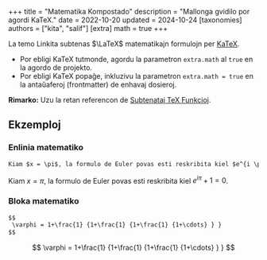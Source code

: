 +++
title = "Matematika Kompostado"
description = "Mallonga gvidilo por agordi KaTeX."
date = 2022-10-20
updated = 2024-10-24
[taxonomies]
authors = ["kita", "salif"]
[extra]
math = true
+++

La temo Linkita subtenas $\LaTeX$ matematikajn formulojn per [KaTeX](https://katex.org/).

<!--more-->

- Por ebligi KaTeX tutmonde, agordu la parametron `extra.math` al `true` en la agordo de projekto.
- Por ebligi KaTeX popaĝe, inkluzivu la parametron `extra.math = true` en la antaŭaferoj (frontmatter) de enhavaj dosieroj.

**Rimarko:** Uzu la retan referencon de [Subtenataj TeX Funkcioj](https://katex.org/docs/supported.html).

## Ekzemploj

### Enlinia matematiko

```markdown
Kiam $x = \pi$, la formulo de Euler povas esti reskribita kiel $e^{i \pi} + 1 = 0$.
```

Kiam $x = \pi$, la formulo de Euler povas esti reskribita kiel $e^{i \pi} + 1 = 0$.

### Bloka matematiko

```markdown
$$
 \varphi = 1+\frac{1} {1+\frac{1} {1+\frac{1} {1+\cdots} } }
$$
```

$$
 \varphi = 1+\frac{1} {1+\frac{1} {1+\frac{1} {1+\cdots} } }
$$

